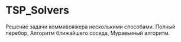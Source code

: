 # TSP_Solvers
Решение задачи коммивояжера несколькими способами. Полный перебор, Алгоритм ближайшего соседа, Муравьиный алгоритм.
